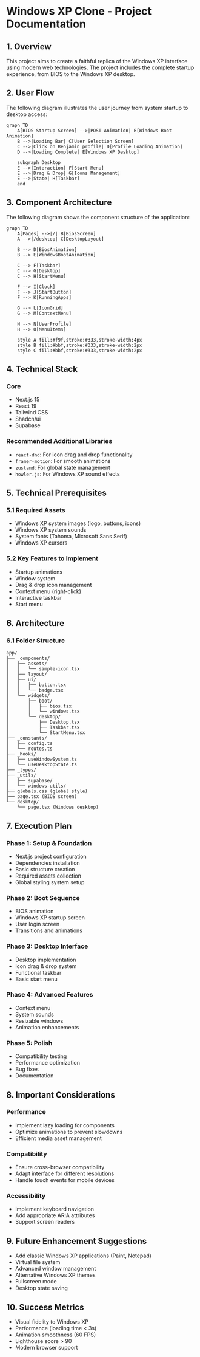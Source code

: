 # Windows XP Clone - Project Documentation

## 1. Overview
This project aims to create a faithful replica of the Windows XP interface using modern web technologies. The project includes the complete startup experience, from BIOS to the Windows XP desktop.

## 2. User Flow
The following diagram illustrates the user journey from system startup to desktop access:

```mermaid
graph TD
    A[BIOS Startup Screen] -->|POST Animation| B[Windows Boot Animation]
    B -->|Loading Bar| C[User Selection Screen]
    C -->|Click on Benjamin profile| D[Profile Loading Animation]
    D -->|Loading Complete| E[Windows XP Desktop]
    
    subgraph Desktop
    E -->|Interaction| F[Start Menu]
    E -->|Drag & Drop| G[Icons Management]
    E -->|State| H[Taskbar]
    end
```

## 3. Component Architecture
The following diagram shows the component structure of the application:

```mermaid
graph TD
    A[Pages] -->|/| B[BiosScreen]
    A -->|/desktop| C[DesktopLayout]
    
    B --> D[BiosAnimation]
    B --> E[WindowsBootAnimation]
    
    C --> F[Taskbar]
    C --> G[Desktop]
    C --> H[StartMenu]
    
    F --> I[Clock]
    F --> J[StartButton]
    F --> K[RunningApps]
    
    G --> L[IconGrid]
    G --> M[ContextMenu]
    
    H --> N[UserProfile]
    H --> O[MenuItems]
    
    style A fill:#f9f,stroke:#333,stroke-width:4px
    style B fill:#bbf,stroke:#333,stroke-width:2px
    style C fill:#bbf,stroke:#333,stroke-width:2px
```

## 4. Technical Stack
### Core
- Next.js 15
- React 19
- Tailwind CSS
- Shadcn/ui
- Supabase

### Recommended Additional Libraries
- `react-dnd`: For icon drag and drop functionality
- `framer-motion`: For smooth animations
- `zustand`: For global state management
- `howler.js`: For Windows XP sound effects

## 5. Technical Prerequisites

### 5.1 Required Assets
- Windows XP system images (logo, buttons, icons)
- Windows XP system sounds
- System fonts (Tahoma, Microsoft Sans Serif)
- Windows XP cursors

### 5.2 Key Features to Implement
- Startup animations
- Window system
- Drag & drop icon management
- Context menu (right-click)
- Interactive taskbar
- Start menu

## 6. Architecture

### 6.1 Folder Structure
```
app/
├── _components/
│   ├── assets/
│   │   └── sample-icon.tsx
│   ├── layout/
│   ├── ui/
│   │   ├── button.tsx
│   │   └── badge.tsx
│   └── widgets/
│       ├── boot/
│       │   ├── bios.tsx
│       │   └── windows.tsx
│       └── desktop/
│           ├── Desktop.tsx
│           ├── Taskbar.tsx
│           └── StartMenu.tsx
├── _constants/
│   ├── config.ts
│   └── routes.ts
├── _hooks/
│   ├── useWindowSystem.ts
│   └── useDesktopState.ts
├── _types/
├── _utils/
│   ├── supabase/
│   └── windows-utils/
├── globals.css (global style)
├── page.tsx (BIOS screen)
└── desktop/
    └── page.tsx (Windows desktop)
```

## 7. Execution Plan

### Phase 1: Setup & Foundation
- Next.js project configuration
- Dependencies installation
- Basic structure creation
- Required assets collection
- Global styling system setup

### Phase 2: Boot Sequence
- BIOS animation
- Windows XP startup screen
- User login screen
- Transitions and animations

### Phase 3: Desktop Interface
- Desktop implementation
- Icon drag & drop system
- Functional taskbar
- Basic start menu

### Phase 4: Advanced Features
- Context menu
- System sounds
- Resizable windows
- Animation enhancements

### Phase 5: Polish
- Compatibility testing
- Performance optimization
- Bug fixes
- Documentation

## 8. Important Considerations

### Performance
- Implement lazy loading for components
- Optimize animations to prevent slowdowns
- Efficient media asset management

### Compatibility
- Ensure cross-browser compatibility
- Adapt interface for different resolutions
- Handle touch events for mobile devices

### Accessibility
- Implement keyboard navigation
- Add appropriate ARIA attributes
- Support screen readers

## 9. Future Enhancement Suggestions

- Add classic Windows XP applications (Paint, Notepad)
- Virtual file system
- Advanced window management
- Alternative Windows XP themes
- Fullscreen mode
- Desktop state saving

## 10. Success Metrics

- Visual fidelity to Windows XP
- Performance (loading time < 3s)
- Animation smoothness (60 FPS)
- Lighthouse score > 90
- Modern browser support